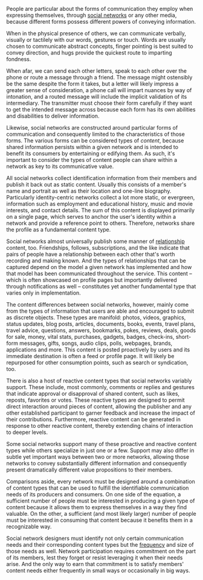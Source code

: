 <p>People are particular about the forms of communication they employ when expressing themselves, through <a href="http://markmhendrickson.com/three-pillars">social networks</a> or any other media, because different forms possess different powers of conveying information.</p>

<p>When in the physical presence of others, we can communicate verbally, visually or tactilely with our words, gestures or touch. Words are usually chosen to communicate abstract concepts, finger pointing is best suited to convey direction, and hugs provide the quickest route to imparting fondness.</p>

<p>When afar, we can send each other letters, speak to each other over the phone or route a message through a friend. The message might ostensibly be the same despite the form it takes, but a letter will likely impress a greater sense of consideration, a phone call will impart nuances by way of intonation, and a routed message will include the implicit validation of its intermediary. The transmitter must choose their form carefully if they want to get the intended message across because each form has its own abilities and disabilities to deliver information.</p>

<p>Likewise, social networks are constructed around particular forms of communication and consequently limited to the characteristics of those forms. The various forms can be considered types of <em>content</em>, because shared information persists within a given network and is intended to benefit its consumers by entertaining or edifying them. As such, it's important to consider the types of content people can share within a network as key to its communicative value.</p>

<p>All social networks collect identification information from their members and publish it back out as static content. Usually this consists of a member's name and portrait as well as their location and one-line biography. Particularly identity-centric networks collect a lot more static, or evergreen, information such as employment and educational history, music and movie interests, and contact details. The sum of this content is displayed primarily on a single page, which serves to anchor the user's identity within a network and provide a reference point to others. Therefore, networks share the profile as a fundamental content type.</p>

<p>Social networks almost universally publish some manner of <a href="http://markmhendrickson.com/relationship">relationship</a> content, too. Friendships, follows, subscriptions, and the like indicate that pairs of people have a relationship between each other that's worth recording and making known. And the types of relationships that can be captured depend on the model a given network has implemented and how that model has been communicated throughout the service. This content – which is often showcased on profile pages but importantly delivered through notifications as well – constitutes yet another fundamental type that varies only in implementation.</p>

<p>The content differences between social networks, however, mainly come from the types of information that users are able and encouraged to submit as discrete objects. These types are manifold: photos, videos, graphics, status updates, blog posts, articles, documents, books, events, travel plans, travel advice, questions, answers, bookmarks, pokes, reviews, deals, goods for sale, money, vital stats, purchases, gadgets, badges, check-ins, short-form messages, gifts, songs, audio clips, polls, webpages, brands, applications and more. This content is posted proactively by users and its immediate destination is often a feed or profile page. It will likely be repurposed for other consumption points, such as search or syndication, too.</p>

<p>There is also a host of reactive content types that social networks variably support. These include, most commonly, comments or replies and gestures that indicate approval or disapproval of shared content, such as likes, reposts, favorites or votes. These reactive types are designed to permit direct interaction around pieces of content, allowing the publisher and any other established participant to garner feedback and increase the impact of their contributions. Furthermore, reactive content can be generated in response to other reactive content, thereby extending chains of interaction to deeper levels.</p>

<p>Some social networks support many of these proactive and reactive content types while others specialize in just one or a few. Support may also differ in subtle yet important ways between two or more networks, allowing those networks to convey substantially different information and consequently present dramatically different value propositions to their members.</p>

<p>Comparisons aside, every network must be designed around a combination of content types that can be used to fulfill the identifiable communication needs of its producers and consumers. On one side of the equation, a sufficient number of people must be interested in producing a given type of content because it allows them to express themselves in a way they find valuable. On the other, a sufficient (and most likely larger) number of people must be interested in consuming that content because it benefits them in a recognizable way.</p>

<p>Social network designers must identify not only certain communication needs and their corresponding content types but the <a href="http://markmhendrickson.com/share-frequency">frequency</a> and size of those needs as well. Network participation requires commitment on the part of its members, lest they forget or resist leveraging it when their needs arise. And the only way to earn that commitment is to satisfy members' content needs either frequently in small ways or occasionally in big ways.</p>